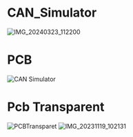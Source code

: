 # CAN_Simulator

![IMG_20240323_112200](https://github.com/MarekKud/CAN_Simulator/assets/92340461/4dddb1b8-8779-43d2-a2d7-4be988fd8d35)
# PCB 



![CAN Simulator](https://github.com/MarekKud/CAN_Simulator/assets/92340461/7a7a2904-c1a2-4240-b012-de0be9defaab)
# Pcb Transparent
![PCBTransparet](https://github.com/MarekKud/CAN_Simulator/assets/92340461/154858c3-f6c1-4eea-ac8a-1e1225a2aa89)
![IMG_20231119_102131](https://github.com/MarekKud/CAN_Simulator/assets/92340461/7aed78c3-c363-427a-8cfb-906d914bc1dd)
